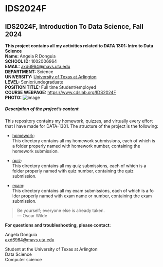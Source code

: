 
# IDS2024F
  **IDS2024F, Introduction To Data Science, Fall 2024**  
---
**This project contains all my activities related to DATA 1301: Intro to Data Science**  
**Name:** Angela R Donguia  
**SCHOOL ID:** 1002006964  
**EMAIL:**  axd6964@mavs.uta.edu    
**DEPARTMENT:** Science  
**UNIVERSITY:** [University of Texas at Arlington](https://www.uta.edu/)  
**LEVEL:** Senior/undegraduate  
**POSITION TITLE:** Full time Student/employed  
**COURSE WEBPAGE:** https://www.cdslab.org/IDS2024F    
**PHOTO:**  ![image](https://github.com/user-attachments/assets/61a26a86-69da-4a41-85cd-786e3e133c01)

#####  Description of the project’s content  
This repository contains my homework, quizzes, and virtually every effort that I have made for DATA-1301. The structure of the project is the following:

 + [homework](./hw):  
This directory contains all my homework submissions, each of which is a folder properly named with homework number, containing the homework submission.
 
 + [quiz](./quiz):     
This directory contains all my quiz submissions, each of which is a folder properly named with quiz number, containing the quiz submission.  
  
 +  [exam](./exam):   
This directory contains all my exam submissions, each of which is a fo lder properly named with exam name or number, containing the exam submission.

> Be yourself; everyone else is already taken.  
> ― Oscar Wilde

**For questions and troubleshooting, please contact:**   

Angela Donguia  
axd6964@mavs.uta.edu

Student at the University of Texas at Arlington  
Data Science  
Computer science
